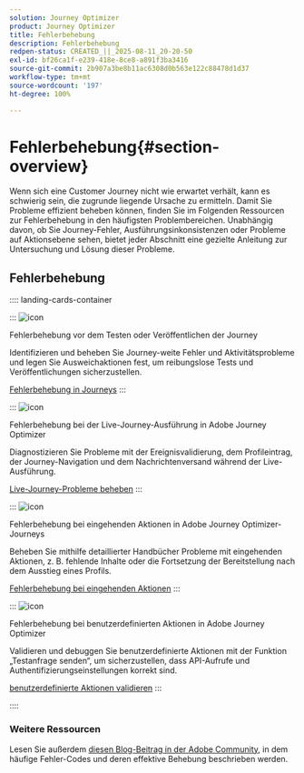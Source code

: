 ```yaml
---
solution: Journey Optimizer
product: Journey Optimizer
title: Fehlerbehebung
description: Fehlerbehebung
redpen-status: CREATED_||_2025-08-11_20-20-50
exl-id: bf26ca1f-e239-418e-8ce8-a891f3ba3416
source-git-commit: 2b907a3be8b11ac6308d0b563e122c88478d1d37
workflow-type: tm+mt
source-wordcount: '197'
ht-degree: 100%

---
```


# Fehlerbehebung{#section-overview}

Wenn sich eine Customer Journey nicht wie erwartet verhält, kann es schwierig sein, die zugrunde liegende Ursache zu ermitteln. Damit Sie Probleme effizient beheben können, finden Sie im Folgenden Ressourcen zur Fehlerbehebung in den häufigsten Problembereichen. Unabhängig davon, ob Sie Journey-Fehler, Ausführungsinkonsistenzen oder Probleme auf Aktionsebene sehen, bietet jeder Abschnitt eine gezielte Anleitung zur Untersuchung und Lösung dieser Probleme.

## Fehlerbehebung

:::: landing-cards-container

:::
![icon](https://cdn.experienceleague.adobe.com/icons/list-check.svg)

Fehlerbehebung vor dem Testen oder Veröffentlichen der Journey

Identifizieren und beheben Sie Journey-weite Fehler und Aktivitätsprobleme und legen Sie Ausweichaktionen fest, um reibungslose Tests und Veröffentlichungen sicherzustellen.

[Fehlerbehebung in Journeys](../using/building-journeys/troubleshooting.md)
:::

:::
![icon](https://cdn.experienceleague.adobe.com/icons/code-branch.svg)

Fehlerbehebung bei der Live-Journey-Ausführung in Adobe Journey Optimizer

Diagnostizieren Sie Probleme mit der Ereignisvalidierung, dem Profileintrag, der Journey-Navigation und dem Nachrichtenversand während der Live-Ausführung.

[Live-Journey-Probleme beheben](../using/building-journeys/troubleshooting-execution.md)
:::

:::
![icon](https://cdn.experienceleague.adobe.com/icons/puzzle-piece.svg)

Fehlerbehebung bei eingehenden Aktionen in Adobe Journey Optimizer-Journeys

Beheben Sie mithilfe detaillierter Handbücher Probleme mit eingehenden Aktionen, z. B. fehlende Inhalte oder die Fortsetzung der Bereitstellung nach dem Ausstieg eines Profils.

[Fehlerbehebung bei eingehenden Aktionen](../using/building-journeys/troubleshooting-inbound.md)
:::

:::
![icon](https://cdn.experienceleague.adobe.com/icons/gear.svg)

Fehlerbehebung bei benutzerdefinierten Aktionen in Adobe Journey Optimizer

Validieren und debuggen Sie benutzerdefinierte Aktionen mit der Funktion „Testanfrage senden“, um sicherzustellen, dass API-Aufrufe und Authentifizierungseinstellungen korrekt sind.

[benutzerdefinierte Aktionen validieren](../using/action/troubleshoot-custom-action.md)
:::

::::

### Weitere Ressourcen

Lesen Sie außerdem [diesen Blog-Beitrag in der Adobe Community](https://experienceleaguecommunities.adobe.com/t5/journey-optimizer-blogs/demystifying-adobe-journey-optimizer-error-codes-root-causes-and/ba-p/760884), in dem häufige Fehler-Codes und deren effektive Behebung beschrieben werden.
